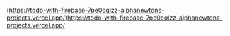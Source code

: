
(https://todo-with-firebase-7pe0cqlzz-alphanewtons-projects.vercel.app/)https://todo-with-firebase-7pe0cqlzz-alphanewtons-projects.vercel.app/
